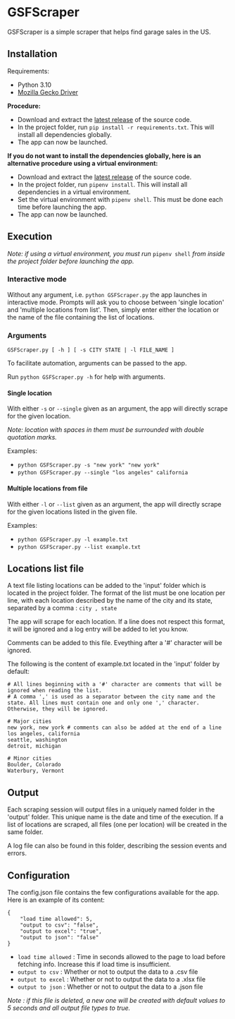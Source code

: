 # GSFScraper

GSFScraper is a simple scraper that helps find garage sales in the US.

## Installation

Requirements:
- Python 3.10
- [Mozilla Gecko Driver](https://github.com/mozilla/geckodriver/releases)

**Procedure:**
- Download and extract the [latest release](https://github.com/Math-Morin/GSFScraper/releases) of the source code.
- In the project folder, run ```pip install -r requirements.txt```. This will install all dependencies globally.
- The app can now be launched.

**If you do not want to install the dependencies globally, here is an alternative procedure using a virtual environment:**
- Download and extract the [latest release](https://github.com/Math-Morin/GSFScraper/releases) of the source code.
- In the project folder, run ```pipenv install```. This will install all dependencies in a virtual environment.
- Set the virtual environment with ```pipenv shell```. This must be done each time before launching the app.
- The app can now be launched.

## Execution
*Note: if using a virtual environment, you must run* ```pipenv shell``` *from inside the project folder before launching the app.*

### Interactive mode
Without any argument, i.e. ```python GSFScraper.py``` the app launches in interactive mode. Prompts will ask you to choose between 'single location' and 'multiple locations from list'.
Then, simply enter either the location or the name of the file containing the list of locations.

### Arguments
```GSFScraper.py [ -h ] [ -s CITY STATE | -l FILE_NAME ]```

To facilitate automation, arguments can be passed to the app.

Run ```python GSFScraper.py -h``` for help with arguments.

#### Single location
With either ```-s``` or ```--single``` given as an argument, the app will directly scrape for the given location.

*Note: location with spaces in them must be surrounded with double quotation marks.*

Examples: 
- ```python GSFScraper.py -s "new york" "new york"```
- ```python GSFScraper.py --single "los angeles" california```

#### Multiple locations from file
With either ```-l``` or ```--list``` given as an argument, the app will directly scrape for the given locations listed in the given file.

Examples: 
- ```python GSFScraper.py -l example.txt```
- ```python GSFScraper.py --list example.txt```

## Locations list file
A text file listing locations can be added to the 'input' folder which is located in the project folder.
The format of the list must be one location per line, with each location described by the name of the city and its state, separated by a comma : ```city , state```

The app will scrape for each location. If a line does not respect this format, it will be ignored and a log entry will be added to let you know.

Comments can be added to this file. Eveything after a '#' character will be ignored.

The following is the content of example.txt located in the 'input' folder by default:
```
# All lines beginning with a '#' character are comments that will be ignored when reading the list.
# A comma ',' is used as a separator between the city name and the state. All lines must contain one and only one ',' character. Otherwise, they will be ignored.

# Major cities
new york, new york # comments can also be added at the end of a line
los angeles, california
seattle, washington
detroit, michigan

# Minor cities
Boulder, Colorado
Waterbury, Vermont
```
## Output
Each scraping session will output files in a uniquely named folder in the 'output' folder. This unique name is the date and time of the execution. If a list of locations are scraped, all files (one per location) will be created in the same folder.

A log file can also be found in this folder, describing the session events and errors.

## Configuration
The config.json file contains the few configurations available for the app. Here is an example of its content:
```
{
    "load time allowed": 5,
    "output to csv": "false",
    "output to excel": "true",
    "output to json": "false"
}
```

- ```load time allowed``` : Time in seconds allowed to the page to load before fetching info. Increase this if load time is insufficient.
- ```output to csv``` : Whether or not to output the data to a .csv file
- ```output to excel``` : Whether or not to output the data to a .xlsx file
- ```output to json``` : Whether or not to output the data to a .json file

*Note : if this file is deleted, a new one will be created with default values to 5 seconds and all output file types to true.*
